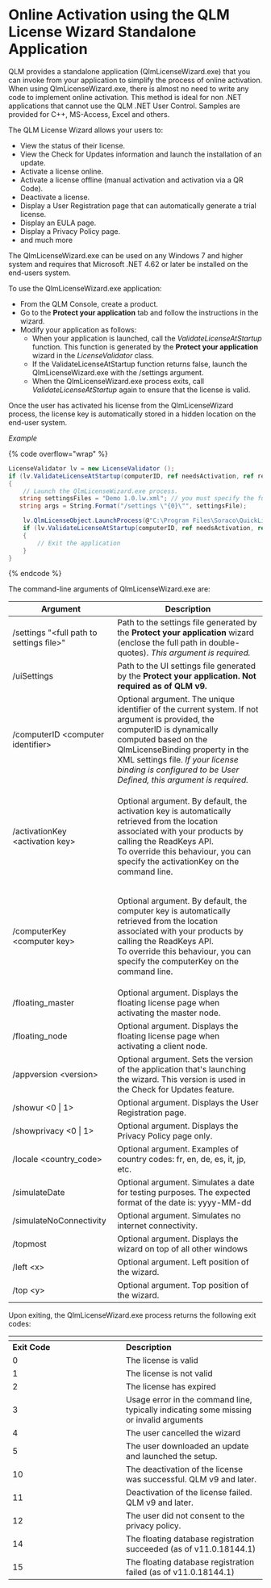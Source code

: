 # Online Activation using the QLM License Wizard Standalone Application

QLM provides a standalone application (QlmLicenseWizard.exe) that you can invoke from your application to simplify the process of online activation. When using QlmLicenseWizard.exe, there is almost no need to write any code to implement online activation. This method is ideal for non .NET applications that cannot use the QLM .NET User Control. Samples are provided for C++, MS-Access, Excel and others.

The QLM License Wizard allows your users to:

* View the status of their license.
* View the Check for Updates information and launch the installation of an update.
* Activate a license online.
* Activate a license offline (manual activation and activation via a QR Code).
* Deactivate a license.
* Display a User Registration page that can automatically generate a trial license.
* Display an EULA page.
* Display a Privacy Policy page.
* and much more

The QlmLicenseWizard.exe can be used on any Windows 7 and higher system and requires that Microsoft .NET 4.62 or later be installed on the end-users system.

To use the QlmLicenseWizard.exe application:

* From the QLM Console, create a product.
* Go to the **Protect your application** tab and follow the instructions in the wizard.
* Modify your application as follows:
  * When your application is launched, call the _ValidateLicenseAtStartup_ function. This function is generated by the **Protect your application** wizard in the _LicenseValidator_ class.
  * If the ValidateLicenseAtStartup function returns false, launch the QlmLicenseWizard.exe with the /settings argument.
  * When the QlmLicenseWizard.exe process exits, call _ValidateLicenseAtStartup_ again to ensure that the license is valid.

Once the user has activated his license from the QlmLicenseWizard process, the license key is automatically stored in a hidden location on the end-user system.

_Example_

{% code overflow="wrap" %}
```csharp
LicenseValidator lv = new LicenseValidator ();
if (lv.ValidateLicenseAtStartup(computerID, ref needsActivation, ref returnMsg) == false)
{
    // Launch the QlmLicenseWizard.exe process.
   string settingsFiles = "Demo 1.0.lw.xml"; // you must specify the full path to the settings file
   string args = String.Format("/settings \"{0}\"", settingsFile);

    lv.QlmLicenseObject.LaunchProcess(@"C:\Program Files\Soraco\QuickLicenseMgr\QlmLicenseWizard.exe", args, true, true);
    if (lv.ValidateLicenseAtStartup(computerID, ref needsActivation, ref returnMsg) == false)
    {
        // Exit the application
    }
}
```
{% endcode %}

The command-line arguments of QlmLicenseWizard.exe are:

&#x20;

| **Argument**                              | **Description**                                                                                                                                                                                                                                                                              |
| ----------------------------------------- | -------------------------------------------------------------------------------------------------------------------------------------------------------------------------------------------------------------------------------------------------------------------------------------------- |
| /settings "\<full path to settings file>" | Path to the settings file generated by the **Protect your application** wizard (enclose the full path in double-quotes). _This argument is required._                                                                                                                                        |
| /uiSettings                               | Path to the UI settings file generated by the **Protect your application. Not required as of QLM v9.**                                                                                                                                                                                       |
| /computerID \<computer identifier>        | Optional argument. The unique identifier of the current system. If not argument is provided, the computerID is dynamically computed based on the QlmLicenseBinding property in the XML settings file. _If your license binding is configured to be User Defined, this argument is required._ |
| /activationKey \<activation key>          | <p>Optional argument. By default, the activation key is automatically retrieved from the location associated with your products by calling the ReadKeys API.<br>To override this behaviour, you can specify the activationKey on the command line.</p>                                       |
| /computerKey \<computer key>              | <p>Optional argument. By default, the computer key is automatically retrieved from the location associated with your products by calling the ReadKeys API.<br>To override this behaviour, you can specify the computerKey on the command line.</p>                                           |
| /floating\_master                         | Optional argument. Displays the floating license page when activating the master node.                                                                                                                                                                                                       |
| /floating\_node                           | Optional argument. Displays the floating license page when activating a client node.                                                                                                                                                                                                         |
| /appversion \<version>                    | Optional argument. Sets the version of the application that's launching the wizard. This version is used in the Check for Updates feature.                                                                                                                                                   |
| /showur <0 \| 1>                          | Optional argument. Displays the User Registration page.                                                                                                                                                                                                                                      |
| /showprivacy <0 \| 1>                     | Optional argument. Displays the Privacy Policy page only.                                                                                                                                                                                                                                    |
| /locale \<country\_code>                  | Optional argument. Examples of country codes: fr, en, de, es, it, jp, etc.                                                                                                                                                                                                                   |
| /simulateDate                             | Optional argument. Simulates a date for testing purposes. The expected format of the date is: yyyy-MM-dd                                                                                                                                                                                     |
| /simulateNoConnectivity                   | Optional argument. Simulates no internet connectivity.                                                                                                                                                                                                                                       |
| /topmost                                  | Optional argument. Displays the wizard on top of all other windows                                                                                                                                                                                                                           |
| /left \<x>                                | Optional argument. Left position of the wizard.                                                                                                                                                                                                                                              |
| /top \<y>                                 | Optional argument. Top position of the wizard.                                                                                                                                                                                                                                               |

&#x20;

Upon exiting, the QlmLicenseWizard.exe process returns the following exit codes:

&#x20;

<table data-header-hidden><thead><tr><th width="209"></th><th></th></tr></thead><tbody><tr><td><strong>Exit Code</strong></td><td><strong>Description</strong></td></tr><tr><td> 0</td><td>The license is valid</td></tr><tr><td> 1</td><td>The license is not valid</td></tr><tr><td> 2</td><td>The license has expired</td></tr><tr><td> 3</td><td>Usage error in the command line, typically indicating some missing or invalid arguments</td></tr><tr><td> 4</td><td>The user cancelled the wizard</td></tr><tr><td> 5</td><td>The user downloaded an update and launched the setup.</td></tr><tr><td>10</td><td>The deactivation of the license was successful. QLM v9 and later.</td></tr><tr><td>11</td><td>Deactivation of the license failed. QLM v9 and later.</td></tr><tr><td>12</td><td>The user did not consent to the privacy policy.</td></tr><tr><td>14</td><td>The floating database registration succeeded (as of v11.0.18144.1)</td></tr><tr><td>15</td><td>The floating database registration failed (as of v11.0.18144.1)</td></tr></tbody></table>
